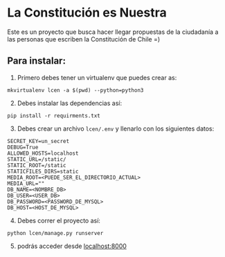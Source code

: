 # La Constitución es Nuestra

Este es un proyecto que busca hacer llegar propuestas de la ciudadanía a las personas que escriben la Constitución de Chile =)

## Para instalar:

1) Primero debes tener un virtualenv que puedes crear as:
```shell
mkvirtualenv lcen -a $(pwd) --python=python3
```

2) Debes instalar las dependencias así:
```shell
pip install -r requirments.txt
```


3) Debes crear un archivo `lcen/.env` y llenarlo con los siguientes datos:

```
SECRET_KEY=un_secret
DEBUG=True
ALLOWED_HOSTS=localhost
STATIC_URL=/static/
STATIC_ROOT=/static
STATICFILES_DIRS=static
MEDIA_ROOT=<PUEDE_SER_EL_DIRECTORIO_ACTUAL>
MEDIA_URL=""
DB_NAME=<NOMBRE_DB>
DB_USER=<USER_DB>
DB_PASSWORD=<PASSWORD_DE_MYSQL>
DB_HOST=<HOST_DE_MYSQL>
```


4) Debes correr el proyecto así:

```
python lcen/manage.py runserver
```

5) podrás acceder desde [localhost:8000](http://localhost:8000)
